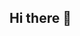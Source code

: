 ## Hi there 👋

<!--
**geovanards/geovanards** is a ✨ _special_ ✨ repository because its `README.md` (this file) appears on your GitHub profile.


![Snake animation](https://github.com/geovanards/geovanards/)/blob/output/github-contribution-grid-snake.svg)
